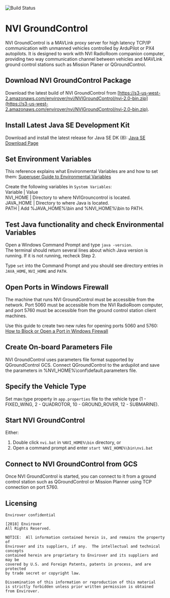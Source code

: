 ![Build Status](https://codebuild.us-west-2.amazonaws.com/badges?uuid=eyJlbmNyeXB0ZWREYXRhIjoicmFlNzBGdXdpOU5VNkVhQnVQWld1cnVET3dqWVN0YnpxNzJWZzVaTXlFYVhxWmZhRkx6N1UwTHJWTUVTRmlxbXN5bHlBVzlTT3l5VGNRREJCMklGNVhVPSIsIml2UGFyYW1ldGVyU3BlYyI6IkxrVDRVUnlqamdBMG1PQTgiLCJtYXRlcmlhbFNldFNlcmlhbCI6MX0%3D&branch=master)

# NVI GroundControl

NVI GroundControl is a MAVLink proxy server for high latency TCP/IP communication with unmanned vehicles controlled by ArduPilot or PX4 autopilots. It is designed to work with NVI RadioRoom companion computer, providing two way communication channel between vehicles and MAVLink ground control stations such as Mission Planer or QGroundControl.

## Download NVI GroundControl Package

Download the latest build of NVI GroundControl from [https://s3-us-west-2.amazonaws.com/envirover/nvi/NVIGroundControl/nvi-2.0-bin.zip](https://s3-us-west-2.amazonaws.com/envirover/nvi/NVIGroundControl/nvi-2.0-bin.zip).

## Install Latest Java SE Development Kit

Download and install the latest release for Java SE DK (8): [Java SE Download Page](http://www.oracle.com/technetwork/java/javase/downloads/jdk8-downloads-2133151.html)

## Set Environment Variables

This reference explains what Environmental Variables are and how to set them: [Superuser Guide to Environmental Variables](http://www.oracle.com/technetwork/java/javase/downloads/jdk8-downloads-2133151.html)

Create the following variables in `System Variables`:  
Variable  |  Value  
NVI_HOME  |  Directory to where NVIGrouncontrol is located.  
JAVA_HOME |  Directory to where Java is located.  
PATH      |  Add %JAVA_HOME%\bin and %NVI_HOME%\bin to PATH.

## Test Java functionality and check Environmental Variables  

Open a Windows Command Prompt and type `java -version`.  
The terminal should return several lines about which Java version is running. If it is not running, recheck Step 2.  
  
Type `set` into the Command Prompt and you should see directory entries in `JAVA_HOME`, `NVI_HOME` and `PATH`.  

## Open Ports in Windows Firewall

The machine that runs NVI GroundControl must be accessible from the network. Port 5060 must be accessible from the NVI RadioRoom computer, and port 5760 must be accessible from the ground control station client machines.  

Use this guide to create two new rules for opening ports 5060 and 5760: [How to Block or Open a Port in Windows Firewall](http://www.thewindowsclub.com/block-open-port-windows-8-firewall)  

## Create On-board Parameters File
 
NVI GroundControl uses parameters file format supported by QGroundControl GCS. Connect QGroundControl to the ardupilot and save the parameters in %NVI_HOME%\conf\default.parameters file.

## Specify the Vehicle Type

Set mav.type property in `app.properties` file to the vehicle type (1 - FIXED_WING, 2 - QUADROTOR, 10 - GROUND_ROVER, 12 - SUBMARINE).

## Start NVI GroundControl

Either:  
1. Double click `nvi.bat` in `%NVI_HOME%\bin` directory, or  
2. Open a command prompt and enter `start %NVI_HOME%\bin\nvi.bat`  

## Connect to NVI GroundControl from GCS 

Once NVI GroundControl is started, you can connect to it from a ground control station such as QGroundControl or Mission Planner using TCP connection on port 5760. 

## Licensing
```
Envirover confidential

[2018] Envirover
All Rights Reserved.

NOTICE:  All information contained herein is, and remains the property of
Envirover and its suppliers, if any.  The intellectual and technical concepts
contained herein are proprietary to Envirover and its suppliers and may be
covered by U.S. and Foreign Patents, patents in process, and are protected
by trade secret or copyright law.

Dissemination of this information or reproduction of this material
is strictly forbidden unless prior written permission is obtained
from Envirover.
```